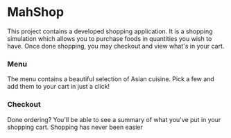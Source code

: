 # MahShop

This project contains a developed shopping application. It is a shopping simulation which allows you to purchase foods in
quantities you wish to have. Once done shopping, you may checkout and view what's in your cart.

### Menu

The menu contains a beautiful selection of Asian cuisine. Pick a few and add them to your cart in just a click!

### Checkout

Done ordering? You'll be able to see a summary of what you've put in your shopping cart. Shopping has never been easier
